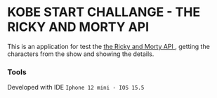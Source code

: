 
# KOBE START CHALLANGE - THE RICKY AND MORTY API

This is an application for test the [the Ricky and Morty API ](https://rickandmortyapi.com), getting the characters from the show and showing the details.

### Tools
Developed with IDE `Iphone 12 mini - IOS 15.5`
